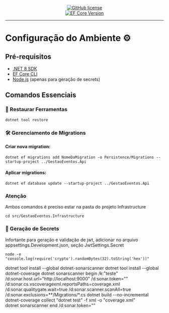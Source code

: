 <div align="center">

[![GitHub license](https://img.shields.io/github/license/seu-usuario/gestao-eventos)](https://github.com/seu-usuario/gestao-eventos/blob/main/LICENSE)  
[![EF Core Version](https://img.shields.io/nuget/v/Microsoft.EntityFrameworkCore)](https://www.nuget.org/packages/Microsoft.EntityFrameworkCore)

---

</div>

# Configuração do Ambiente ⚙️

## Pré-requisitos
- [.NET 8 SDK](https://dotnet.microsoft.com/download)
- [EF Core CLI](https://learn.microsoft.com/ef/core/cli/dotnet)
- [Node.js](https://nodejs.org/) (apenas para geração de secrets)

## Comandos Essenciais

### 🔧 Restaurar Ferramentas
```shell
dotnet tool restore
```

### 🛠️ Gerenciamento de Migrations
#### Criar nova migration:
```shell
dotnet ef migrations add NomeDaMigration -o Persistence/Migrations --startup-project ../GestaoEventos.Api
```

#### Aplicar migrations:
```shell
dotnet ef database update --startup-project ../GestaoEventos.Api
```

### **Atenção**
Ambos comandos é preciso estar na pasta do projeto Infrastructure
```shell
cd src/GestaoEventos.Infrastructure
```

### 🔐 Geração de Secrets
Infortante para geração e validação de jwt, adicionar no arquivo appsettings.Development.json, seção JwtSettings.Secret
```shell
node -e "console.log(require('crypto').randomBytes(32).toString('hex'))"
```

dotnet tool install --global dotnet-sonarscanner
dotnet tool install --global dotnet-coverage
dotnet sonarscanner begin /k:"teste" /d:sonar.host.url="http://localhost:9000"  /d:sonar.token="<token>" /d:sonar.cs.vscoveragexml.reportsPaths=coverage.xml /d:sonar.qualitygate.wait=true /d:sonar.scanner.scanAll=true /d:sonar.exclusions=**/Migrations/*.cs
dotnet build --no-incremental
dotnet-coverage collect "dotnet test" -f xml -o "coverage.xml"  
dotnet sonarscanner end /d:sonar.token="<token>"